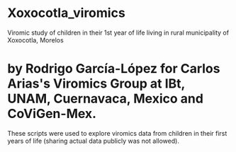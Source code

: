 # Xoxocotla_viromics
Viromic study of children in their 1st year of life living in rural municipality of Xoxocotla, Morelos
# by Rodrigo García-López for Carlos Arias's Viromics Group at IBt, UNAM, Cuernavaca, Mexico and CoViGen-Mex.
These scripts were used to explore viromics data from children in their first years of life (sharing actual data publicly was not allowed).
